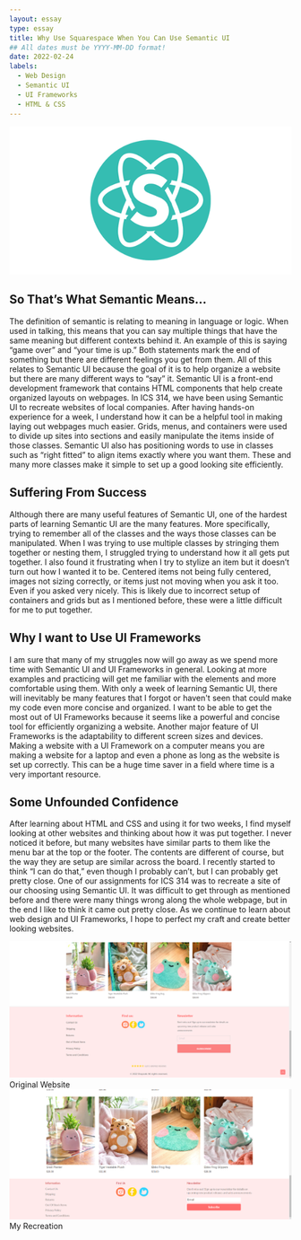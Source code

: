 ```yaml
---
layout: essay
type: essay
title: Why Use Squarespace When You Can Use Semantic UI
## All dates must be YYYY-MM-DD format!
date: 2022-02-24
labels:
  - Web Design
  - Semantic UI
  - UI Frameworks
  - HTML & CSS
---
```


<img class="ui centered large image" src="../images/semantic-ui-logo.png">

## So That’s What Semantic Means...

The definition of semantic is relating to meaning in language or logic. When used in talking, this means that you can say multiple things that have the same meaning but different contexts behind it. An example of this is saying “game over” and “your time is up.” Both statements mark the end of something but there are different feelings you get from them. All of this relates to Semantic UI because the goal of it is to help organize a website but there are many different ways to “say” it. Semantic UI is a front-end development framework that contains HTML components that help create organized layouts on webpages. In ICS 314, we have been using Semantic UI to recreate websites of local companies. After having hands-on experience for a week, I understand how it can be a helpful tool in making laying out webpages much easier. Grids, menus, and containers were used to divide up sites into sections and easily manipulate the items inside of those classes. Semantic UI also has positioning words to use in classes such as “right fitted” to align items exactly where you want them. These and many more classes make it simple to set up a good looking site efficiently. 

## Suffering From Success
Although there are many useful features of Semantic UI, one of the hardest parts of learning Semantic UI are the many features. More specifically, trying to remember all of the classes and the ways those classes can be manipulated. When I was trying to use multiple classes by stringing them together or nesting them, I struggled trying to understand how it all gets put together. I also found it frustrating when I try to stylize an item but it doesn’t turn out how I wanted it to be. Centered items not being fully centered, images not sizing correctly, or items just not moving when you ask it too. Even if you asked very nicely. This is likely due to incorrect setup of containers and grids but as I mentioned before, these were a little difficult for me to put together. 

## Why I want to Use UI Frameworks
I am sure that many of my struggles now will go away as we spend more time with Semantic UI and UI Frameworks in general. Looking at more examples and practicing will get me familiar with the elements and more comfortable using them. With only a week of learning Semantic UI, there will inevitably be many features that I forgot or haven't seen that could make my code even more concise and organized. I want to be able to get the most out of UI Frameworks because it seems like a powerful and concise tool for efficiently organizing a website. Another major feature of UI Frameworks is the adaptability to different screen sizes and devices. Making a website with a UI Framework on a computer means you are making a website for a laptop and even a phone as long as the website is set up correctly. This can be a huge time saver in a field where time is a very important resource. 

## Some Unfounded Confidence
After learning about HTML and CSS and using it for two weeks, I find myself looking at other websites and thinking about how it was put together. I never noticed it before, but many websites have similar parts to them like the menu bar at the top or the footer. The contents are different of course, but the way they are setup are similar across the board. I recently started to  think “I can do that,” even though I probably can’t, but I can probably get pretty close. One of our assignments for ICS 314 was to recreate a site of our choosing using Semantic UI. It was difficult to get through as mentioned before and there were many things wrong along the whole webpage, but in the end I like to think it came out pretty close. As we continue to learn about web design and UI Frameworks, I hope to perfect my craft and create better looking websites.

<img class="ui large image" src="../images/origshopzoki2.png">
Original Website
<img class="ui large image" src="../images/myshopzoki2.png">
My Recreation

